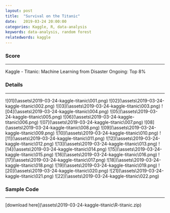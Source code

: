 ```yaml
---
layout: post
title:  "Survival on the Titanic"
date:   2019-03-24 20:00:00
categories: Kaggle, R, data-analysis
keywords: data-analysis, random forest
relatedwords: kaggle
---
```


### Score
<hr/>
Kaggle - Titanic: Machine Learning from Disaster
Ongoing: Top 8%

### Details
<hr/>
![01](\assets\2019-03-24-kaggle-titanic\001.png)
![02](\assets\2019-03-24-kaggle-titanic\002.png)
![03](\assets\2019-03-24-kaggle-titanic\003.png)
![04](\assets\2019-03-24-kaggle-titanic\004.png)
![05](\assets\2019-03-24-kaggle-titanic\005.png)
![06](\assets\2019-03-24-kaggle-titanic\006.png)
![07](\assets\2019-03-24-kaggle-titanic\007.png)
![08](\assets\2019-03-24-kaggle-titanic\008.png)
![09](\assets\2019-03-24-kaggle-titanic\009.png)
![10](\assets\2019-03-24-kaggle-titanic\010.png)
![11](\assets\2019-03-24-kaggle-titanic\011.png)
![12](\assets\2019-03-24-kaggle-titanic\012.png)
![13](\assets\2019-03-24-kaggle-titanic\013.png)
![14](\assets\2019-03-24-kaggle-titanic\014.png)
![15](\assets\2019-03-24-kaggle-titanic\015.png)
![16](\assets\2019-03-24-kaggle-titanic\016.png)
![17](\assets\2019-03-24-kaggle-titanic\017.png)
![18](\assets\2019-03-24-kaggle-titanic\018.png)
![19](\assets\2019-03-24-kaggle-titanic\019.png)
![20](\assets\2019-03-24-kaggle-titanic\020.png)
![21](\assets\2019-03-24-kaggle-titanic\021.png)
![22](\assets\2019-03-24-kaggle-titanic\022.png)

### Sample Code
<hr/>
[download here](\assets\2019-03-24-kaggle-titanic\R-titanic.zip)